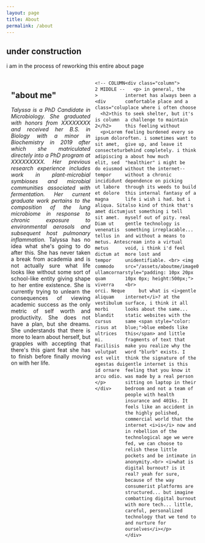 ```yaml
---
layout: page
title: About
permalink: /about
---
```

<html>
  <div class="additional-content">
    <h2>under construction</h2>
    <p>i am in the process of reworking this entire about page</p>
  </div>
<head>
  <meta charset="UTF-8">
  <style>
    /* Define the layout of the three columns */
    .container {
      display: flex;
      flex-direction: row;
      max-width: 100%;
      margin: 0 auto;
    }
    .column {
      flex: 1;
      padding: 12px;
      box-sizing: border-box;
      text-align: justify;
    }
    /* Style the columns */
    .column:nth-child(1) {
    }
    .column:nth-child(2) {
    }
    .column:nth-child(3) {
    }
  </style>
</head>
<body>
  
  <!-- COLUMN 1 LEFT -->
  <div class="container">
    <div class="column">
      <h2>"about me"</h2>
      <p><i>Talyssa is a PhD Candidate in Microbiology. She graduated with honors from XXXXXXXX and received her B.S. in Biology with a minor in Biochemistry in 2019 after which she matriculated directely into a PhD program at XXXXXXXXX. Her previous research experience includes work in plant-microbial symbioses and microbial communities associated with fermentation. Her current graduate work pertains to the composition of the lung microbiome in response to chronic exposure to environmental aerosols and subsequent host pulmonary inflammation.</i> Talyssa has no idea what she's going to do after this. She has never taken a break from academia and is not actually sure what life looks like without some sort of school-like entity giving shape to her entire existence. She is currently trying to unlearn the consequences of viewing academic success as the only metric of self worth and productivity. She does not have a plan, but she dreams. She understands that there is more to learn about herself, but grapples with accepting that there's this giant feat she has to finish before finally moving on with her life.</p>
    </div>
    
    <!-- COLUMN 2 MIDDLE -->
    <div class="column">
      <h2>this is column 2</h2>
      <p>Lorem ipsum dolor sit amet, consectetur adipiscing elit, sed do eiusmod tempor incididunt ut labore et dolore magna aliqua. Sit amet dictum sit amet. Diam ut venenatis tellus in metus. Ante metus dictum at tempor commodo ullamcornare quam viverra orci. Neque aliquam vestibulum morbi blandit cursus risus at ultrices mi. Facilisis volutpat est velit egestas dui id ornare arcu odio.</p>
    </div>
    
   <!-- COLUMN 3 RIGHT -->
    <div class="column">
       <p> in general, the internet has always been a comfortable place and a place where i often choose to seek shelter, but it's a challenge to maintain this feeling without feeling burdened every so often. i sometimes want to give up, and leave it behind completely. i think a about how much "healthier" i might be without the internet-- without a chronic dependence on picking through its weeds to build this internal fantasy of a life i wish i had. but i also kind of think that's just something i tell myself out of pity. real gentle technology is something irreplacable... and without a means to scream into a virtual void, i think i'd feel more lost and unidentifiable. <br> <img src="/assets/aboutme/image0.png" style="padding: 10px 20px 10px 0px; height:500px;"><br>
         but what is <i>gentle internet</i>? at the surface, i think it all looks about the same... static websites with the same <span style="color: blue;">blue embeds like this</span> and little fragments of text that make you realize why the word "blurb" exists. I think the signature of the gentle internet is this feeling that you know it was made by a real person sitting on laptop in their bedroom and not a team of people with health insurance and 401ks. It feels like an accident in the highly polished, commercial world that the internet <i>is</i> now and in rebellion of the technological age we were fed, we can choose to relish these little pockets and be intimate in anonymity.<br> <i>what is digital burnout? is it real? yeah for sure, because of the way consumerist platforms are structured... but imagine combatting digital burnout with more tech... little, careful, personalized technology that we tend to and nurture for ourselves</i></p>
    </div>
  </div>
</body>
</html>
